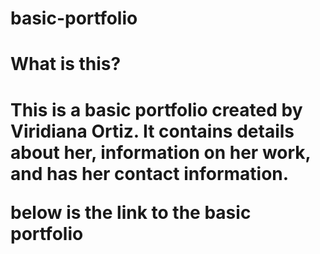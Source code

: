 # basic-portfolio
<h1>What is this?<h1>
  This is a basic portfolio created by Viridiana Ortiz. It contains details about her, information on her work, and has her contact information.
  
 below is the link to the basic portfolio
  
